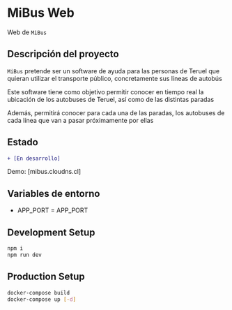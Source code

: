 # MiBus Web
Web de `MiBus`

## Descripción del proyecto
`MiBus` pretende ser un software de ayuda para las personas de Teruel que 
quieran utilizar el transporte público, concretamente sus líneas de autobús

Este software tiene como objetivo permitir conocer en tiempo real la ubicación de los
autobuses de Teruel, así como de las distintas paradas

Además, permitirá conocer para cada una de las paradas, los autobuses de cada 
línea que van a pasar próximamente por ellas

## Estado
```diff
+ [En desarrollo]
```
Demo: [mibus.cloudns.cl]

## Variables de entorno
* APP_PORT = APP_PORT

## Development Setup
```bash
npm i 
npm run dev
```

## Production Setup
```bash
docker-compose build
docker-compose up [-d]
```
